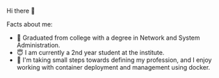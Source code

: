 
Hi there 👋

Facts about me:
- 😬 Graduated from college with a degree in Network and System Administration.
- 😇 I am currently a 2nd year student at the institute.
- 🤪 I'm taking small steps towards defining my profession, and I enjoy working with container deployment and management using docker.

<!--
-->
